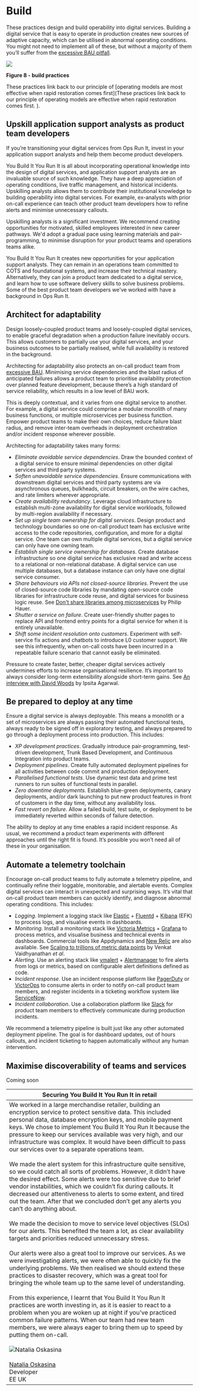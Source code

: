 # Build

These practices design and build operability into digital services. Building a digital service that is easy to operate in production creates new sources of adaptive capacity, which can be utilised in abnormal operating conditions. You might not need to implement all of these, but without a majority of them you’ll suffer from the [excessive BAU pitfall](https://you-build-it-you-run-it.playbook.ee/pitfalls#excessive-bau). 

![](../.gitbook/assets/practices/build-practices.png)

**Figure 8 - build practices**

These practices link back to our principle of [operating models are most effective when rapid restoration comes first](These practices link back to our principle of operating models are effective when rapid restoration comes first. ). 

## Upskill application support analysts as product team developers

If you’re transitioning your digital services from Ops Run It, invest in your application support analysts and help them become product developers.  

You Build It You Run It is all about incorporating operational knowledge into the design of digital services, and application support analysts are an invaluable source of such knowledge. They have a deep appreciation of operating conditions, live traffic management, and historical incidents. Upskilling analysts allows them to contribute their institutional knowledge to building operability into digital services. For example, ex-analysts with prior on-call experience can teach other product team developers how to refine alerts and minimise unnecessary callouts. 

Upskilling analysts is a significant investment. We recommend creating opportunities for motivated, skilled employees interested in new career pathways. We'd adopt a gradual pace using learning materials and pair-programming, to minimise disruption for your product teams and operations teams alike. 

You Build It You Run It creates new opportunities for your application support analysts. They can remain in an operations team committed to COTS and foundational systems, and increase their technical mastery. Alternatively, they can join a product team dedicated to a digital service, and learn how to use software delivery skills to solve business problems. Some of the best product team developers we've worked with have a background in Ops Run It. 

## Architect for adaptability

Design loosely-coupled product teams and loosely-coupled digital services, to enable graceful degradation when a production failure inevitably occurs. This allows customers to partially use your digital services, and your business outcomes to be partially realised, while full availability is restored in the background. 

Architecting for adaptability also protects an on-call product team from [excessive BAU](https://you-build-it-you-run-it.playbook.ee/pitfalls#excessive-bau). Minimising service dependencies and the blast radius of anticipated failures allows a product team to prioritise availability protection over planned feature development, because there’s a high standard of service reliability, which results in a low level of BAU work. 

This is deeply contextual, and it varies from one digital service to another. For example, a digital service could comprise a modular monolith of many business functions, or multiple microservices per business function. Empower product teams to make their own choices, reduce failure blast radius, and remove inter-team overheads in deployment orchestration and/or incident response wherever possible. 

Architecting for adaptability takes many forms:

* *Eliminate avoidable service dependencies*. Draw the bounded context of a digital service to ensure minimal dependencies on other digital services and third party systems. 
* *Soften unavoidable service dependencies*. Ensure communications with downstream digital services and third party systems are via asynchronous queues, bulkheads, circuit breakers, on the wire caches, and rate limiters wherever appropriate. 
* *Create availability redundancy*. Leverage cloud infrastructure to establish multi-zone availability for digital service workloads, followed by multi-region availability if necessary. 
* *Set up single team ownership for digital services*. Design product and technology boundaries so one on-call product team has exclusive write access to the code repositories, configuration, and more for a digital service. One team can own multiple digital services, but a digital service can only have one owning team.
* *Establish single service ownership for databases*. Create database infrastructure so one digital service has exclusive read and write access to a relational or non-relational database. A digital service can use multiple databases, but a database instance can only have one digital service consumer. 
* *Share behaviours via APIs not closed-source libraries*. Prevent the use of closed-source code libraries by mandating open-source code libraries for infrastructure code reuse, and digital services for business logic reuse. See [Don't share libraries among microservices](https://blog.philipphauer.de/dont-share-libraries-among-microservices/) by Philip Hauer.
* *Shutter a service on failure*. Create user-friendly shutter pages to replace API and frontend entry points for a digital service for when it is entirely unavailable.
* *Shift some incident resolution onto customers*. Experiment with self-service fix actions and chatbots to introduce L0 customer support. We see this infrequently, when on-call costs have been incurred in a repeatable failure scenario that cannot easily be eliminated. 

Pressure to create faster, better, cheaper digital services actively undermines efforts to increase organisational resilience. It’s important to always consider long-term extensibility alongside short-term gains. See [An interview with David Woods](https://increment.com/reliability/resilience-engineering-david-woods/) by Ipsita Agarwal.

## Be prepared to deploy at any time

Ensure a digital service is always deployable. This means a monolith or a set of microservices are always passing their automated functional tests, always ready to be signed off in exploratory testing, and always prepared to go through a deployment process into production. This includes:

* *XP development practices*. Gradually introduce pair-programming, test-driven development, Trunk Based Development, and Continuous Integration into product teams.
* *Deployment pipelines*. Create fully automated deployment pipelines for all activities between code commit and production deployment.   
* *Parallelised functional tests*. Use dynamic test data and prime test runners to run suites of functional tests in parallel.
* *Zero downtime deployments*. Establish blue-green deployments, canary deployments, and/or dark launching to put new product features in front of customers in the day time,  without any availability loss.  
* *Fast revert on failure*. Allow a failed build, test suite, or deployment to be immediately reverted within seconds of failure detection.  

The ability to deploy at any time enables a rapid incident response. As usual, we recommend a product team experiments with different approaches until the right fit is found. It’s possible you won’t need all of these in your organisation.

## Automate a telemetry toolchain

Encourage on-call product teams to fully automate a telemetry pipeline, and continually refine their loggable, monitorable, and alertable events. Complex digital services can interact in unexpected and surprising ways. It’s vital that on-call product team members can quickly identify, and diagnose abnormal operating conditions. This includes:

* *Logging*. Implement a logging stack like [Elastic](https://www.elastic.co/) + [Fluentd](https://www.fluentd.org/) + [Kibana](https://www.elastic.co/kibana/) (EFK) to process logs, and visualise events in dashboards.
* *Monitoring*. Install a monitoring stack like [Victoria Metrics](https://victoriametrics.com/) + [Grafana](https://grafana.com/) to process metrics, and visualise business and technical events in dashboards. Commercial tools like Appdynamics and [New Relic](https://newrelic.com/) are also available. See [Scaling to trillions of metric data points](https://engineering.razorpay.com/scaling-to-trillions-of-metric-data-points-f569a5b654f2) by Venkat Vaidhyanathan _et al_.
* *Alerting*. Use an alerting stack like [vmalert](https://docs.victoriametrics.com/vmalert.html) + [Alertmanager](https://www.prometheus.io/docs/alerting/latest/alertmanager/) to fire alerts from logs or metrics, based on configurable alert definitions defined as code. 
* *Incident response*. Use an incident response platform like [PagerDuty](https://www.pagerduty.com/) or [VictorOps](https://www.splunk.com/en_us/investor-relations/acquisitions/splunk-on-call.html) to consume alerts in order to notify on-call product team members, and register incidents in a ticketing workflow system like [ServiceNow](https://www.servicenow.co.uk/).
* *Incident collaboration*. Use a collaboration platform like [Slack](https://slack.com/intl/en-gb/) for product team members to effectively communicate during production incidents. 

We recommend a telemetry pipeline is built just like any other automated deployment pipeline. The goal is for dashboard updates, out of hours callouts, and incident ticketing to happen automatically without any human intervention. 

## Maximise discoverability of teams and services

Coming soon

|Securing You Build It You Run It in retail|
|---|
|We worked in a large merchandise retailer, building an encryption service to protect sensitive data. This included personal data, database encryption keys, and mobile payment keys. We chose to implement You Build It You Run It because the pressure to keep our services available was very high, and our infrastructure was complex. It would have been difficult to pass our services over to a separate operations team.<br><br>We made the alert system for this infrastructure quite sensitive, so we could catch all sorts of problems. However, it didn’t have the desired effect. Some alerts were too sensitive due to brief vendor instabilities, which we couldn’t fix during callouts. It decreased our attentiveness to alerts to some extent, and tired out the team. After that we concluded don’t get any alerts you can’t do anything about.<br><br>We made the decision to move to service level objectives (SLOs) for our alerts. This benefited the team a lot, as clear availability targets and priorities reduced unnecessary stress.<br><br>Our alerts were also a great tool to improve our services. As we were investigating alerts, we were often able to quickly fix the underlying problems. We then realised we should extend these practices to disaster recovery, which was a great tool for bringing the whole team up to the same level of understanding.<br><br>From this experience, I learnt that You Build It You Run It practices are worth investing in, as it is easier to react to a problem when you are woken up at night if you’ve practiced common failure patterns. When our team had new team members, we were always eager to bring them up to speed by putting them on-call.<br><br>![Natalia Oskasina](../.gitbook/assets/practices/natalia-oskasina.jpg)<br><br>[Natalia Oskasina](https://www.linkedin.com/in/natalia-oskina/)<br>Developer<br>EE UK|